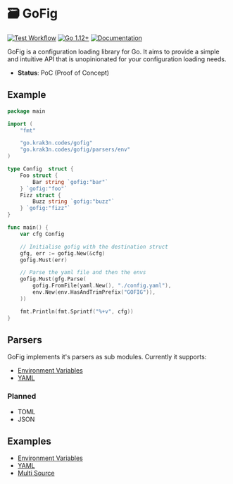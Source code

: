 # 🗃️ GoFig

[![Test Workflow][actions-image]][actions-url]
[![Go 1.12+][goversion-image]][goversion-url]
[![Documentation][gofig-doc-image]][gofig-doc-url]

GoFig is a configuration loading library for Go. It aims to provide a simple and intuitive API that is
unopinionated for your configuration loading needs.

* **Status**: PoC (Proof of Concept)

## Example

``` go
package main

import (
	"fmt"

	"go.krak3n.codes/gofig"
	"go.krak3n.codes/gofig/parsers/env"
)

type Config  struct {
	Foo struct {
		Bar string `gofig:"bar"`
	} `gofig:"foo"`
	Fizz struct {
		Buzz string `gofig:"buzz"`
	} `gofig:"fizz"`
}

func main() {
	var cfg Config

	// Initialise gofig with the destination struct
	gfg, err := gofig.New(&cfg)
	gofig.Must(err)

	// Parse the yaml file and then the envs
	gofig.Must(gfg.Parse(
		gofig.FromFile(yaml.New(), "./config.yaml"),
		env.New(env.HasAndTrimPrefix("GOFIG")),
	))

	fmt.Println(fmt.Sprintf("%+v", cfg))
}
```

## Parsers

GoFig implements it's parsers as sub modules. Currently it supports:

* [Environment Variables][env-doc-url]
* [YAML][yaml-doc-url]

### Planned

* TOML
* JSON

## Examples

* [Environment Variables](examples/001_env)
* [YAML](examples/002_yaml)
* [Multi Source](examples/003_multisource)

[goversion-image]: https://img.shields.io/badge/Go-1.13+-00ADD8.svg
[goversion-url]: https://golang.org/
[actions-image]: https://github.com/krak3n/gofig/workflows/Test/badge.svg
[actions-url]: https://github.com/krak3n/gofig/actions?query=workflow%3ATest
[gofig-doc-image]: https://img.shields.io/badge/Documentation-pkg.go.dev-00ADD8.svg
[gofig-doc-url]: https://pkg.go.dev/go.krak3n.codes/gofig
[env-doc-url]: https://pkg.go.dev/go.krak3n.codes/gofig/parsers/env
[yaml-doc-url]: https://pkg.go.dev/go.krak3n.codes/gofig/parsers/yaml

